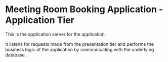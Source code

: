 # Meeting Room Booking Application - Application Tier

This is the application server for the application. 

It listens for requests made from the presentation tier and 
performs the business logic of the application by communicating with the underlying database.
